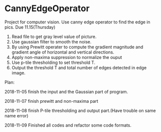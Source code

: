 # CannyEdgeOperator
Project for computer vision. Use canny edge operator to find the edge in pics. Due 11.15(Thursday)

1. Read file to get gray level value of picture.
2. Use gaussian filter to smooth the noise.
3. By using Prewitt operater to compute the gradient magnitude and gradient angle of horizontal and vertical directions.
4. Apply non-maxima suppression to normalize the ouput
5. Use p-tile thresholding to set threshold T.
6. Output the threshold T and total number of edges detected in edge image.

Plan:

2018-11-05
finish the input and the Gaussian part of program.

2018-11-07
finish prewitt and non-maxima part

2018-11-08
finish P-tile thresholding and output part.(Have trouble on same name error)

2018-11-09
Finished all codes and refactor some code formats.
